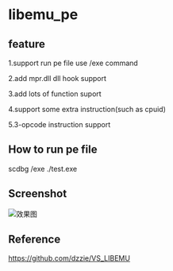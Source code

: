 ﻿libemu_pe
=============
feature
---------------
1.support run pe file use /exe command

2.add mpr.dll dll hook support

3.add lots of function suport

4.support some extra instruction(such as cpuid)

5.3-opcode instruction support


How to run pe file
---------------
scdbg /exe ./test.exe


Screenshot
---------------
![效果图](http://img.arch-vile.com/git-scdbg1.png)


Reference
-----------------------------
https://github.com/dzzie/VS_LIBEMU
